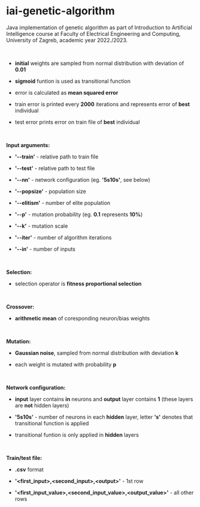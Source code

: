 # iai-genetic-algorithm
Java implementation of genetic algorithm as part of Introduction to Artificial Intelligence course at Faculty of Electrical Engineering and Computing, University of Zagreb, academic year 2022./2023.

<br />

- **initial** weights are sampled from normal distribution with deviation of **0.01**

- **sigmoid** funtion is used as transitional function

- error is calculated as **mean squared error**

- train error is printed every **2000** iterations and represents error of **best** individual

- test error prints error on train file of **best** individual

<br />

**Input arguments:**

- **'--train'** - relative path to train file

- **'--test'** - relative path to test file

- **'--nn'** - network configuration (eg. **'5s10s'**, see below)
 
- **'--popsize'** - population size
   
- **'--elitism'** - number of elite population
     
- **'--p'** - mutation probability (eg. **0.1** represents **10%**)

- **'--k'** - mutation scale

- **'--iter'** - number of algorithm iterations

- **'--in'** - number of inputs

<br />

**Selection:**

- selection operator is **fitness proportional selection**

<br />

**Crossover:**

- **arithmetic mean** of coresponding neuron/bias weights

<br />

**Mutation:**

- **Gaussian noise**, sampled from normal distribution with deviation **k**

- each weight is mutated with probability **p**

<br />

**Network configuration:**

- **input** layer contains **in** neurons and **output** layer contains **1** (these layers are **not** hidden layers)

- **'5s10s'** - number of neurons in each **hidden** layer, letter **'s'** denotes that transitional function is applied

- transitional funtion is only applied in **hidden** layers

<br />

**Train/test file:**

- **.csv** format

- **'<first_input>,\<second_input>,\<output>'** - 1st row

- **'<first_input_value>,\<second_input_value>,<output_value>'** - all other rows
